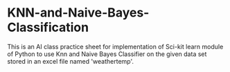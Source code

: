 # KNN-and-Naive-Bayes-Classification

This is an AI class practice sheet for implementation of Sci-kit learn module of Python to use Knn and Naive Bayes Classifier on the given data set stored in an excel file named 'weathertemp'.

